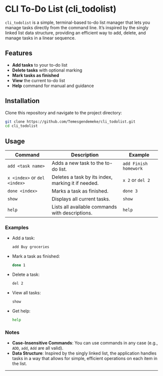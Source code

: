 # CLI To-Do List (cli_todolist)

`cli_todolist` is a simple, terminal-based to-do list manager that lets you manage tasks directly from the command line. It’s inspired by the singly linked list data structure, providing an efficient way to add, delete, and manage tasks in a linear sequence.

## Features
- **Add tasks** to your to-do list
- **Delete tasks** with optional marking
- **Mark tasks as finished**
- **View** the current to-do list
- **Help** command for manual and guidance

## Installation
Clone this repository and navigate to the project directory:
```bash
git clone https://github.com/Temesgendemeke/cli_todolist.git
cd cli_todolist
```

## Usage

| Command              | Description                                   | Example                 |
|----------------------|-----------------------------------------------|-------------------------|
| `add <task name>`    | Adds a new task to the to-do list.            | `add Finish homework`   |
| `x <index>` or `del <index>` | Deletes a task by its index, marking it if needed. | `x 2` or `del 2`       |
| `done <index>`       | Marks a task as finished.                     | `done 3`                |
| `show`               | Displays all current tasks.                   | `show`                  |
| `help`               | Lists all available commands with descriptions.| `help`                 |

### Examples
- Add a task:
  ```bash
  add Buy groceries
  ```

- Mark a task as finished:
  ```bash
  done 1
  ```

- Delete a task:
  ```bash
  del 2
  ```

- View all tasks:
  ```bash
  show
  ```

- Get help:
  ```bash
  help
  ```

### Notes
- **Case-Insensitive Commands**: You can use commands in any case (e.g., `ADD`, `add`, `Add` are all valid).
- **Data Structure**: Inspired by the singly linked list, the application handles tasks in a way that allows for simple, efficient operations on each item in the list.

--- 
